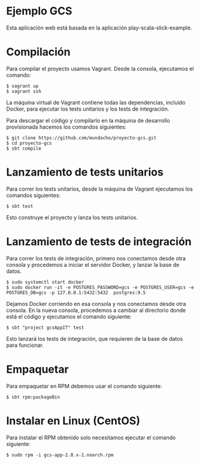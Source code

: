 # Ejemplo GCS

Esta aplicación web está basada en la aplicación play-scala-slick-example.


# Compilación

Para compilar el proyecto usamos Vagrant. Desde la consola, ejecutamos el
comando:

    $ vagrant up
    $ vagrant ssh

La máquina virtual de Vagrant contiene todas las dependencias, incluído Docker,
para ejecutar los tests unitarios y los tests de integración.

Para descargar el código y compilarlo en la máquina de desarrollo provisionada hacemos los
comandos siguientes:

    $ git clone https://github.com/mundacho/proyecto-gcs.git
    $ cd proyecto-gcs
    $ sbt compile

# Lanzamiento de tests unitarios

Para correr los tests unitarios, desde la máquina de Vagrant ejecutamos los comandos
siguientes:

    $ sbt test

Esto construye el proyecto y lanza los tests unitarios.


# Lanzamiento de tests de integración

Para correr los tests de integración, primero nos conectamos desde otra consola
y procedemos a iniciar el servidor Docker, y lanzar la base de datos.

    $ sudo systemctl start docker
    $ sudo docker run -it -e POSTGRES_PASSWORD=gcs -e POSTGRES_USER=gcs -e POSTGRES_DB=gcs -p 127.0.0.1:5432:5432  postgres:9.5


Dejamos Docker corriendo en esa consola y nos conectamos desde otra consola. En
la nueva consola, procedemos a cambiar al directorio donde está el código y
ejecutamos el comando siguiente:

    $ sbt "project gcsAppIT" test

Esto lanzará los tests de integración, que requieren de la base de datos para
funcionar.

# Empaquetar

Para empaquetar en RPM debemos usar el comando siguiente:

    $ sbt rpm:packageBin

# Instalar en Linux (CentOS)

Para instalar el RPM obtenido solo necesitamos ejecutar el comando siguiente:

    $ sudo rpm -i gcs-app-2.8.x-1.noarch.rpm
    
